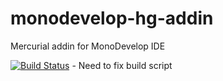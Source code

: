 # monodevelop-hg-addin
Mercurial addin for MonoDevelop IDE

[![Build Status](https://travis-ci.org/svedm/monodevelop-hg-addin.svg?branch=master)](https://travis-ci.org/svedm/monodevelop-hg-addin) - Need to fix build script
